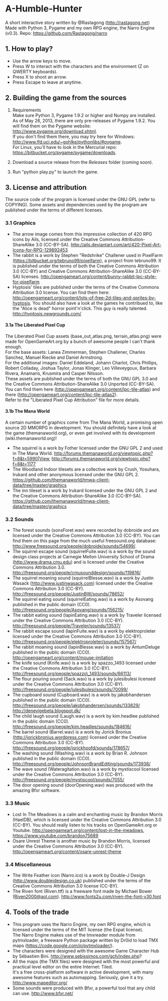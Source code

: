 A-Humble-Hunter
=====================
A short interactive story written by @Rastagong (http://rastagong.net)  
Made with Python 3, Pygame and my own RPG engine, the Narro Engine (v0.3). Repo: https://github.com/Rastagong/narro


1\. How to play?
----------------------
* Use the arrow keys to move.
* Press W to interact with the characters and the environment (Z on QWERTY keyboards).
* Press X to shoot an arrow.
* Press Escape to leave at anytime.

2\. Building  the game from the sources
----------------------
1. Requirements  
   Make sure Python 3, Pygame 1.9.2 or higher and Numpy are installed.  
   As of May 26, 2013, there are only pre-releases of Pygame 1.9.2. You will find them on the Pygame website: http://www.pygame.org/download.shtml.  
   If you don't find them there, you may try here for Windows: http://www.lfd.uci.edu/~gohlke/pythonlibs/#pygame.  
   For Linux, you'll have to look in the Mercurial repo: https://bitbucket.org/pygame/pygame/downloads.  

2. Download a source release from the _Releases_ folder (coming soon).  

3. Run "python play.py" to launch the game.

3\. License and attribution
---------------------
The source code of the program is licensed under the GNU GPL (refer to COPYING). Some assets and dependencies used by the program are published under the terms of different licenses.

### 3.1 Graphics
* The arrow image comes from this impressive collection of 420 RPG icons by Ails, licensed under the Creative Commons Attribution-ShareAlike 3.0 (CC-BY-SA). http://ails.deviantart.com/art/420-Pixel-Art-Icons-for-RPG-129892453
* The rabbit is a work by Stephen "Redshrike" Challener used in PixelFarm (https://bitbucket.org/tebruno99/pixelfarm), a project from tebruno99. It is published under the terms of both the Creative Commons Attribution 3.0 (CC-BY) and Creative Commons Attribution-ShareAlike 3.0 (CC-BY-SA) licenses. http://opengameart.org/content/bunny-rabbit-lpc-style-for-pixelfarm
* Hyptosis' tiles are published under the terms of the Creative Commons Attribution 3.0 license. You can find them here: http://opengameart.org/content/lots-of-free-2d-tiles-and-sprites-by-hyptosis. You should also have a look at the games he contribued to, like the "Alice is dead" horror point'n'click. This guy is really talented. http://hyptosis.newgrounds.com/

#### 3.1a The Liberated Pixel Cup
The Liberated Pixel Cup assets (base\_out\_atlas.png, terrain\_atlas.png) were made for OpenGameArt.org by a bunch of awesome people I can't thank enough.  
For the base assets: Lanea Zimmerman, Stephen Challener, Charles Sanchez, Manuel Riecke and Daniel Armstrong.  
For the additional images:  Daniel Eddeland, Johann Charlot, Chris Phillips, Robert Colladay, Joshua Taylor, Jonas Klinger, Leo Villeveygoux, Barbara Rivera, Anamaris, Krusmira and Casper Nilsson.  
These assets are published under the terms of both the GNU GPL 3.0 and the Creative Commons Attribution-ShareAlike 3.0 Unported (CC-BY-SA).  
You can find them here (http://opengameart.org/content/lpc-tile-atlas) and there (http://opengameart.org/content/lpc-tile-atlas2).  
Refer to the "Liberated Pixel Cup Attribution" file for more details.

#### 3.1b The Mana World 
A certain number of graphics come from The Mana World, a promising open source 2D MMORPG in development. You should definitely have a look at the game (themanaworld.org), or even get involved with its development (wiki.themanaworld.org)!  
* The squirrel is a work by Fother licensed under the GNU GPL 2 and used in The Mana World. http://forums.themanaworld.org/viewtopic.php?f=8&t=5990|View, http://forums.themanaworld.org/viewtopic.php?f=8&t=1177
* The Woodland Indoor tilesets are a collective work by Crush, Yosuhara, Irukard and other anonymous licensed under the GNU GPL 2. https://github.com/themanaworld/tmwa-client-data/tree/master/graphics
* The inn tileset is a work by Irukard licensed under the GNU GPL 2 and the Creative Commons Attribution-ShareAlike 3.0 (CC-BY-SA). https://github.com/themanaworld/tmwa-client-data/tree/master/graphics

### 3.2 Sounds
* The forest sounds (sonsForet.wav) were recorded by dobroide and are licensed under the Creative Commons Attribution 3.0 (CC-BY). You can find them on this page from the much useful freesound.org database: http://www.freesound.org/people/dobroide/sounds/54699/.
* The squirrel escape sound (squirrelFuite.wav) is a work by the sound design class projects at Carnegie Mellon University School of Drama (http://www.drama.cmu.edu) and is licensed under the Creative Commons Attribution 3.0. http://freesound.org/people/cmusounddesign/sounds/119816/
* The squirrel moaning sound (squirrelBlesse.wav) is a work by Justin Wasack (http://www.justinwasack.com) licensed under the Creative Commons Attribution 3.0 (CC-BY). http://freesound.org/people/JustinBW/sounds/78652/
* The squirrel eating sound (squirrelEating.wav) is a work by Asovang published in the public domain (CC0). http://freesound.org/people/Asovang/sounds/156215/
* The rabbit eating sound (lapinEating.wav) is a work by Traveler licensed under the Creative Commons Attribution 3.0 (CC-BY). http://freesound.org/people/Traveler/sounds/13537/
* The rabbit escape sound (lapinFuite.wav) is a work by elektroproleter licensed under the Creative Commons Attribution 3.0 (CC-BY). http://freesound.org/people/elektroproleter/sounds/157567/
* The rabbit moaning sound (lapinBlesse.wav) is a work by AntumDeluge published in the public domain (CC0). http://opengameart.org/content/mouse-imitation
* The knife sound (Knife.wav) is a work by spazzo\_1493 licensed under the Creative Commons Attribution 3.0 (CC-BY). http://freesound.org/people/spazzo\_1493/sounds/66113/
* The flour pouring sound (Sack.wav) is a work by julesibulesi licensed under the Creative Commons Attribution 3.0 (CC-BY). http://freesound.org/people/julesibulesi/sounds/70099/
* The cupboard sound (Cupboard.wav) is a work by jakobhandersen published in the public domain (CC0). http://freesound.org/people/jakobhandersen/sounds/133829/ http://denevigebeta.blogspot.dk/
* The child laugh sound (Laugh.wav) is a work by kim.headlee published in the public domain (CC0). http://freesound.org/people/kim.headlee/sounds/184616/
* The barrel sound (Barrel.wav) is a work by Jorick Bronius (http://jorickbronius.wordpress.com) licensed under the Creative Commons Attribution 3.0 (CC-BY). http://freesound.org/people/jorickhoofd/sounds/178657/
* The washing sound (Washing.wav) is a work by Brian R. Johnson published in the public domain (CC0). http://freesound.org/people/JohnsonBrandEditing/sounds/173938/ 
* The wave sound (Wateragitation.wav) is a work by mystiscool licensed under the Creative Commons Attribution 3.0 (CC-BY). http://freesound.org/people/mystiscool/sounds/7055/
* The door opening sound (doorOpening.wav) was produced with the amazing Bfxr software.

### 3.3 Music
* Lost In The Meadows is a calm and enchanting music by Brandon Morris (HaelDB), which is licensed under the Creative Commons Attribution 3.0 (CC-BY). You should really listen to his tracks on OpenGameArt.org or Youtube. http://opengameart.org/content/lost-in-the-meadows, https://www.youtube.com/brandon75689 
* Osare Unrest Theme is another music by Brandon Morris, licensed under the Creative Commons Attribution 3.0 (CC-BY). http://opengameart.org/content/osare-unrest-theme

### 3.4 Miscellaneous
* The Write Feather icon (Narro.ico) is a work by Double-J Design (http://www.doublejdesign.co.uk) published under the terms of the Creative Commons Attribution 3.0 license (CC-BY).
* The Riven font (Riven.ttf) is a freeware font made by Michael Bower (Riven2000@aol.com). http://www.fonts2u.com/riven-the-font-v30.font

4\. Tools of the trade
------------------
* This program uses the Narro Engine, my own RPG engine, which is licensed under the terms of the MIT license (the Expat license).  
  The Narro Engine makes use of the tmxreader module from pytmxloader, a freeware Python package written by Dr0id to load TMX maps (https://code.google.com/p/pytmxloader/).
* The characters were designed with the awesome Game Character Hub by Sébastien Bini. http://www.sebissimos.com/gch/index.php?
* All the maps (the TMX files) were designed with the most powerful and practical level editor on the entire Internet: Tiled.  
  It's a free cross-platform software in active development, with many awesome features such as automapping. Seriously, give it a try. http://www.mapeditor.org/
* Some sounds were produced with Bfxr, a powerful tool that any child can use. http://www.bfxr.net/
